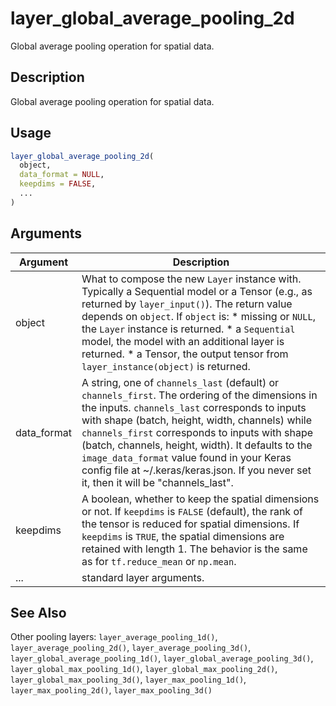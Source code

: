 # layer_global_average_pooling_2d


Global average pooling operation for spatial data.




## Description

Global average pooling operation for spatial data.





## Usage
```r
layer_global_average_pooling_2d(
  object,
  data_format = NULL,
  keepdims = FALSE,
  ...
)
```




## Arguments


Argument      |Description
------------- |----------------
object | What to compose the new ``Layer`` instance with. Typically a Sequential model or a Tensor (e.g., as returned by ``layer_input()``). The return value depends on ``object``. If ``object`` is:   *  missing or `NULL`, the `Layer` instance is returned.  *  a `Sequential` model, the model with an additional layer is returned.  *  a Tensor, the output tensor from `layer_instance(object)` is returned.
data_format | A string, one of ``channels_last`` (default) or ``channels_first``. The ordering of the dimensions in the inputs. ``channels_last`` corresponds to inputs with shape (batch, height, width, channels) while ``channels_first`` corresponds to inputs with shape (batch, channels, height, width). It defaults to the ``image_data_format`` value found in your Keras config file at ~/.keras/keras.json. If you never set it, then it will be "channels_last".
keepdims | A boolean, whether to keep the spatial dimensions or not. If ``keepdims`` is ``FALSE`` (default), the rank of the tensor is reduced for spatial dimensions. If ``keepdims`` is ``TRUE``, the spatial dimensions are retained with length 1. The behavior is the same as for ``tf.reduce_mean`` or ``np.mean``.
... | standard layer arguments.







## See Also

Other pooling layers: 
`layer_average_pooling_1d()`,
`layer_average_pooling_2d()`,
`layer_average_pooling_3d()`,
`layer_global_average_pooling_1d()`,
`layer_global_average_pooling_3d()`,
`layer_global_max_pooling_1d()`,
`layer_global_max_pooling_2d()`,
`layer_global_max_pooling_3d()`,
`layer_max_pooling_1d()`,
`layer_max_pooling_2d()`,
`layer_max_pooling_3d()`



